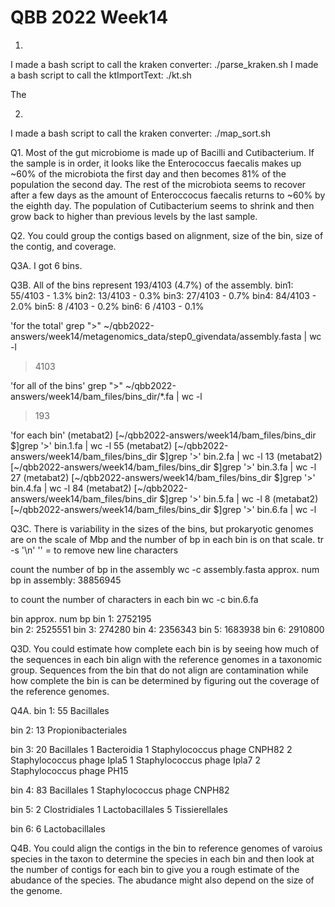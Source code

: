 # QBB 2022 Week14

1. 
I made a bash script to call the kraken converter: ./parse_kraken.sh 
I made a bash script to call the ktImportText: ./kt.sh

The 

2. 
I made a bash script to call the kraken converter: ./map_sort.sh

Q1. 
Most of the gut microbiome is made up of Bacilli and Cutibacterium.  If the sample is in order, it looks like the Enterococcus faecalis makes up ~60% of the microbiota the first day and then becomes 81% of the population the second day.  The rest of the microbiota seems to recover after a few days as the amount of Enteroccocus faecalis returns to ~60% by the eighth day.  The population of Cutibacterium seems to shrink and then grow back to higher than previous levels by the last sample.


Q2.
You could group the contigs based on alignment, size of the bin, size of the contig, and coverage. 


Q3A. 
I got 6 bins.


Q3B. 
All of the bins represent 193/4103 (4.7%) of the assembly.
bin1: 55/4103 - 1.3%
bin2: 13/4103 - 0.3%
bin3: 27/4103 - 0.7%
bin4: 84/4103 - 2.0%
bin5: 8 /4103 - 0.2%
bin6: 6 /4103 - 0.1%
 

'for the total'
grep ">" ~/qbb2022-answers/week14/metagenomics_data/step0_givendata/assembly.fasta | wc -l
> 4103

'for all of the bins'
grep ">" ~/qbb2022-answers/week14/bam_files/bins_dir/*.fa | wc -l
> 193

'for each bin'
(metabat2) [~/qbb2022-answers/week14/bam_files/bins_dir $]grep '>' bin.1.fa | wc -l
      55
(metabat2) [~/qbb2022-answers/week14/bam_files/bins_dir $]grep '>' bin.2.fa | wc -l
      13
(metabat2) [~/qbb2022-answers/week14/bam_files/bins_dir $]grep '>' bin.3.fa | wc -l
      27
(metabat2) [~/qbb2022-answers/week14/bam_files/bins_dir $]grep '>' bin.4.fa | wc -l
      84
(metabat2) [~/qbb2022-answers/week14/bam_files/bins_dir $]grep '>' bin.5.fa | wc -l
       8
(metabat2) [~/qbb2022-answers/week14/bam_files/bins_dir $]grep '>' bin.6.fa | wc -l

Q3C.
There is variability in the sizes of the bins, but prokaryotic genomes are on the scale of Mbp
and the number of bp in each bin is on that scale.
tr -s '\n' '' = to remove new line characters

count the number of bp in the assembly
wc -c assembly.fasta
approx. num bp in assembly: 38856945

to count the number of characters in each bin
wc -c bin.6.fa 

bin		approx. num bp
bin 1:  2752195				
bin 2:  2525551
bin 3:  274280
bin 4:  2356343 
bin 5:  1683938
bin 6:  2910800 


Q3D.
You could estimate how complete each bin is by seeing how much of the sequences in each bin
align with the reference genomes in a taxonomic group.  Sequences from the bin that do not align are contamination
while how complete the bin is can be determined by figuring out the coverage of the reference genomes.

Q4A.
bin 1: 
55 Bacillales

bin 2: 
13 Propionibacteriales

bin 3: 
20 Bacillales 
1 Bacteroidia 
1 Staphylococcus phage CNPH82 
2 Staphylococcus phage Ipla5 
1 Staphylococcus phage Ipla7 
2 Staphylococcus phage PH15

bin 4: 
83 Bacillales 
1 Staphylococcus phage CNPH82

bin 5: 
2 Clostridiales 
1 Lactobacillales 
5 Tissierellales

bin 6: 
6 Lactobacillales


Q4B.
You could align the contigs in the bin to reference genomes of varoius species in the taxon to determine the species in each bin and then look at the number of contigs for each bin to give you a rough estimate of the abudance of the species.  The abudance might also depend on the size of the genome.
